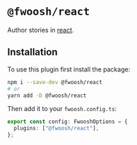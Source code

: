 # `@fwoosh/react`

Author stories in [react](https://reactjs.org).

## Installation

To use this plugin first install the package:

```sh
npm i --save-dev @fwoosh/react
# or
yarn add -D @fwoosh/react
```

Then add it to your `fwoosh.config.ts`:

```ts fwoosh.config.ts
export const config: FwooshOptions = {
  plugins: ["@fwoosh/react"],
};
```
